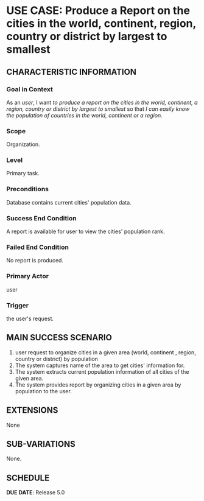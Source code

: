 # USE CASE: Produce a Report on the cities in the world, continent, region, country or district by largest to smallest

## CHARACTERISTIC INFORMATION

### Goal in Context

As an *user*, I want *to produce a report on the cities in the world, continent, a region, country or district by largest to smallest* so that *I can easily know the population of countries in the world, continent or a region.*

### Scope

Organization.

### Level

Primary task.

### Preconditions

Database contains current cities' population data.

### Success End Condition

A report is available for user to view the cities' population rank.

### Failed End Condition

No report is produced.

### Primary Actor

user

### Trigger

the user's request.

## MAIN SUCCESS SCENARIO

1. user request to organize cities in a given area (world, continent , region, country or district) by population
2. The system captures name of the area to get cities' information for.
3. The system extracts current population information of all cities of the given area.
4. The system provides report by organizing cities in a given area by population to the user.

## EXTENSIONS

None

## SUB-VARIATIONS

None.

## SCHEDULE

**DUE DATE**: Release 5.0